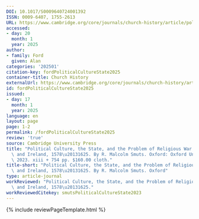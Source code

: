 ```yaml
---
DOI: 10.1017/S0009640724001392
ISSN: 0009-6407, 1755-2613
URL: https://www.cambridge.org/core/journals/church-history/article/political-culture-the-state-and-the-problem-of-religious-war-in-britain-and-ireland-15781625-by-r-malcolm-smuts-oxford-oxford-university-press-2023-xiii-754-pp-16000-cloth/915D4AED45BAA74F24EB2C4CCF46555E?utm_source=SFMC&utm_medium=email&utm_content=Article&utm_campaign=New%20Cambridge%20Alert%20-%20Articles&WT.mc_id=New%20Cambridge%20Alert%20-%20Articles
accessed:
- day: 20
  month: 1
  year: 2025
author:
- family: Ford
  given: Alan
categories: '202501'
citation-key: fordPoliticalCultureState2025
container-title: Church History
externalUrl: https://www.cambridge.org/core/journals/church-history/article/political-culture-the-state-and-the-problem-of-religious-war-in-britain-and-ireland-15781625-by-r-malcolm-smuts-oxford-oxford-university-press-2023-xiii-754-pp-16000-cloth/915D4AED45BAA74F24EB2C4CCF46555E?utm_source=SFMC&utm_medium=email&utm_content=Article&utm_campaign=New%20Cambridge%20Alert%20-%20Articles&WT.mc_id=New%20Cambridge%20Alert%20-%20Articles
id: fordPoliticalCultureState2025
issued:
- day: 17
  month: 1
  year: 2025
language: en
layout: page
page: 1-2
permalink: /fordPoliticalCultureState2025
review: 'true'
source: Cambridge University Press
title: "Political Culture, the State, and the Problem of Religious War in Britain\
  \ and Ireland, 1578\u20131625. By R. Malcolm Smuts. Oxford: Oxford University Press,\
  \ 2023. xiii + 754 pp. $160.00 cloth."
title-short: "Political Culture, the State, and the Problem of Religious War in Britain\
  \ and Ireland, 1578\u20131625. By R. Malcolm Smuts. Oxford"
type: article-journal
workReviewed: "Political Culture, the State, and the Problem of Religious War in Britain\
  \ and Ireland, 1578\u20131625."
workReviewedCitekey: smutsPoliticalCultureState2023
---
```

{% include reviewPageTemplate.html %}